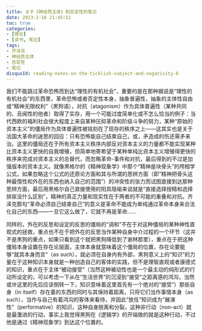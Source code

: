 ```yaml
---
title: 关于《神经质主体》和否定性的笔记
date: 2023-2-16 21:45:51
toc: true
categories:
- [理论]
- [读书, 笔记]
tags: 
- 齐泽克
- 神经质主体
- 否定性
- 笔记
disqusId: reading-notes-on-the-ticklish-subject-and-negativity-0
---
```


我们不能跳过革命恐怖而到达“理性的有机社会”，重要的是在那种据说是“理性的有机社会”的东西里，革命恐怖或者否定性本身，抽象普遍性，抽象的主体性自由或“精神无限权利”（黑狗语），对抗（atagonism）作为具体普遍性（某种共同的、丑闻性的他者）取得了实存，用一个可能过度简单化或不怎么恰当的例子：当代西欧的福利社会很大程度上来自某种压抑革命和阶级斗争的努力，某种“原始的资本主义”的僵局作为具体普遍性被铭刻在了现存的秩序之上——这其实也是关于法国大革命的迷思的回应：只有恐怖能自己结束自己，或，矛造成的伤还需矛来治。这里的僵局还在于所有资本主义秩序内部反对资本主义的力量都不能实现某种比资本主义更快的自我增殖，但简单地寄希望于某种单纯比资本主义增殖得更快的秩序来完成对资本主义的总替代，而忽略革命-事件和对抗，最后得到的不过是加强版本的资本主义。就像黑格尔的《精神现象学》中那个“精神是块骨头”的颅相学公式，如果忽略这个公式的还原论方面和其与所谓的思辨方面（即“精神把骨头这种最惰性和外在的东西也纳入自己的范围”）的冲突性的张力而试图直接到达那种思辨方面，最后用黑格尔自己直接使用的阳具隐喻来说就是“直接选择授精和选择排尿没什么区别”，精神的真正力量和现实性在于两者的不可能的重叠和对抗。齐泽克那句“革命必须自己结束自己”的意义是革命不能成为单纯通过革命本身来合法化自己的东西——一旦它这么做了，它就不再是革命……

同样的，外在的反思和设定的反思的僵局的“调和”不在于对这种僵局的某种神性直观式的拯救，重点也不在于把外在的反思当作某种自身中介过程的一个环节（这并不是黑狗的重点，如果只看到这个就把黑狗降低到了谢林那里），重点在于把这种僵局本身设置在存在论层面，主体本身就意味着这个僵局的位置，存在论要能够“就其本身而言”（as such），就必须在自身内有外部，黑狗意义上的“知识”的力量在于这种知识本身就是一种创造自己的客体的实践，但不是理智直观或者康德式的知识，重点在于主体“被动接受”（当然这种被动性也是一个最主动的纯形式的行动所设定的，可以考虑一下从在“生活世界”的沉浸到“接受”之距离感的鸿沟，当然或许这里的先后应该倒转一下，知识意味着这里首先有一个绝对的“接受”）那些自身（in itself）存在着的东西的同时与其保持着距离，只将它们当作事情本身（as such），当作与自己有着鸿沟的客体来看待，并因此“放任”知识成为“展演性”（performative）的知识，这种自身脱离和分裂，这种非行动（non-act）就是最激进的行动，事实上我觉得黑狗在《逻辑学》的开端做的就是这种行动，不过他是通过《精神现象学》到达这个位置的。
